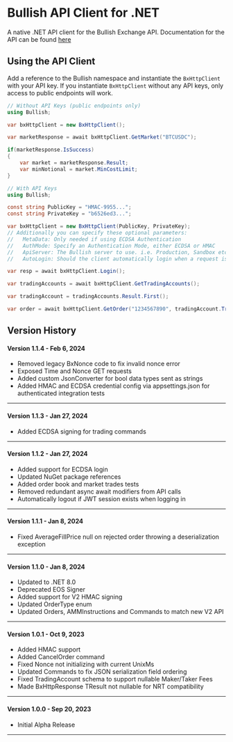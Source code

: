 # Bullish API Client for .NET

A native .NET API client for the Bullish Exchange API. Documentation for the API can be found [here](https://api.exchange.bullish.com/docs/api/rest/)

## Using the API Client

Add a reference to the Bullish namespace and instantiate the `BxHttpClient` with your API key. If you instantiate `BxHttpClient` without any API keys, only access to public endpoints will work. 

```csharp
// Without API Keys (public endpoints only)
using Bullish;

var bxHttpClient = new BxHttpClient();

var marketResponse = await bxHttpClient.GetMarket("BTCUSDC");

if(marketResponse.IsSuccess)
{
    var market = marketResponse.Result;
    var minNotional = market.MinCostLimit;
}
```

```csharp
// With API Keys
using Bullish;

const string PublicKey = "HMAC-9955...";
const string PrivateKey = "b6526ed3...";

var bxHttpClient = new BxHttpClient(PublicKey, PrivateKey);
// Additionally you can specify these optional parameters:
//   MetaData: Only needed if using ECDSA Authentication 
//   AuthMode: Specify an Authentication Mode, either ECDSA or HMAC
//   ApiServer: The Bullish server to use. i.e. Production, Sandbox etc 
//   AutoLogin: Should the client automatically login when a request is made

var resp = await bxHttpClient.Login();

var tradingAccounts = await bxHttpClient.GetTradingAccounts();

var tradingAccount = tradingAccounts.Result.First();

var order = await bxHttpClient.GetOrder("1234567890", tradingAccount.TradingAccountId);
```

## Version History
#### Version 1.1.4 - Feb 6, 2024
- Removed legacy BxNonce code to fix invalid nonce error
- Exposed Time and Nonce GET requests
- Added custom JsonConverter for bool data types sent as strings
- Added HMAC and ECDSA credential config via appsettings.json for authenticated integration tests
---
#### Version 1.1.3 - Jan 27, 2024
- Added ECDSA signing for trading commands
---
#### Version 1.1.2 - Jan 27, 2024
- Added support for ECDSA login
- Updated NuGet package references
- Added order book and market trades tests
- Removed redundant async await modifiers from API calls
- Automatically logout if JWT session exists when logging in
---
#### Version 1.1.1 - Jan 8, 2024
- Fixed AverageFillPrice null on rejected order throwing a deserialization exception
---
#### Version 1.1.0 - Jan 8, 2024
- Updated to .NET 8.0
- Deprecated EOS Signer
- Added support for V2 HMAC signing 
- Updated OrderType enum
- Updated Orders, AMMInstructions and Commands to match new V2 API
---
#### Version 1.0.1 - Oct 9, 2023
- Added HMAC support
- Added CancelOrder command
- Fixed Nonce not initializing with current UnixMs
- Updated Commands to fix JSON serialization field ordering
- Fixed TradingAccount schema to support nullable Maker/Taker Fees
- Made BxHttpResponse TResult not nullable for NRT compatibility
---
#### Version 1.0.0 - Sep 20, 2023
- Initial Alpha Release
---